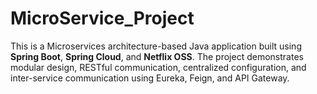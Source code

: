 # MicroService_Project
This is a Microservices architecture-based Java application built using **Spring Boot**, **Spring Cloud**, and **Netflix OSS**. The project demonstrates modular design, RESTful communication, centralized configuration, and inter-service communication using Eureka, Feign, and API Gateway.
